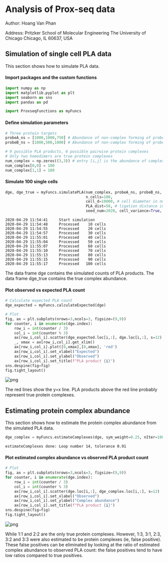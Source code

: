 # Analysis of Prox-seq data

Author: Hoang Van Phan

Address: Pritzker School of Molecular Engineering
         The University of Chicago
         Chicago, IL 60637, USA

## Simulation of single cell PLA data

This section shows how to simulate PLA data.

#### Import packages and the custom functions


```python
import numpy as np
import matplotlib.pyplot as plt
import seaborn as sns
import pandas as pd

import ProxseqFunctions as myFuncs
```

#### Define simulation parameters


```python
# Three protein targets
probeA_ns = [1000,1000,750] # Abundance of non-complex forming of probe A for each protein
probeB_ns = [1000,500,1000] # Abundance of non-complex forming of probe B for each protein

# 9 possible PLA products, 6 possible pairwise protein complexes
# Only two homodimers are true protein complexes
num_complex = np.zeros((3,3)) # entry [i,j] is the abundance of complex i:j (PLA probe A targets protein i, PLA probe B targets protein j)
num_complex[0,0] = 100
num_complex[1,1] = 100
```

#### Simulate 100 single cells


```python
dge, dge_true = myFuncs.simulatePLA(num_complex, probeA_ns, probeB_ns,
                                    n_cells=100,
                                    cell_d=10000, # cell diameter in nm
                                    PLA_dist=50, # ligation distance in nm
                                    seed_num=2020, cell_variance=True, ligate_all=True)
```

    2020-04-29 11:54:41     Start simulation
    2020-04-29 11:54:48     Processed    10 cells
    2020-04-29 11:54:55     Processed    20 cells
    2020-04-29 11:54:57     Processed    30 cells
    2020-04-29 11:55:01     Processed    40 cells
    2020-04-29 11:55:04     Processed    50 cells
    2020-04-29 11:55:07     Processed    60 cells
    2020-04-29 11:55:10     Processed    70 cells
    2020-04-29 11:55:13     Processed    80 cells
    2020-04-29 11:55:15     Processed    90 cells
    2020-04-29 11:55:17     Processed   100 cells
    

The data frame dge contains the simulated counts of PLA products. The data frame dge_true contains the true complex abundance.

#### Plot observed vs expected PLA count


```python
# Calculate expected PLA count
dge_expected = myFuncs.calculateExpected(dge)

# Plot
fig, ax = plt.subplots(nrows=3,ncols=3, figsize=(9,9))
for counter, i in enumerate(dge.index):
    row_i = int(counter / 3)
    col_i = int(counter % 3)
    ax[row_i,col_i].scatter(dge_expected.loc[i,:], dge.loc[i,:], s=12)
    _, xmax = ax[row_i,col_i].get_xlim()
    ax[row_i,col_i].plot([0,xmax],[0,xmax], 'red')
    ax[row_i,col_i].set_xlabel("Expected")
    ax[row_i,col_i].set_ylabel("Observed")
    ax[row_i,col_i].set_title(f"PLA product {i}")
sns.despine(fig=fig)
fig.tight_layout()
```


![png](output_7_0.png)


The red lines show the y=x line. PLA products above the red line probably represent true protein complexes.

## Estimating protein complex abundance

This section shows how to estimate the protein complex abundance from the simulated PLA data.


```python
dge_complex = myFuncs.estimateComplexes(dge, sym_weight=0.25, nIter=100, tol=1)
```

    estimateComplexes done: Loop number 14, tolerance 0.91
    

#### Plot estimated complex abundance vs observed PLA product count


```python
# Plot
fig, ax = plt.subplots(nrows=3,ncols=3, figsize=(9,9))
for counter, i in enumerate(dge.index):
    row_i = int(counter / 3)
    col_i = int(counter % 3)
    ax[row_i,col_i].scatter(dge.loc[i,:], dge_complex.loc[i,:], s=12)
    ax[row_i,col_i].set_xlabel("Observed")
    ax[row_i,col_i].set_ylabel("Complex abundance")
    ax[row_i,col_i].set_title(f"PLA product {i}")
sns.despine(fig=fig)
fig.tight_layout()
```


![png](output_11_0.png)


While 1:1 and 2:2 are the only true protein complexes. However, 1:3, 3:1, 2:3, 3:2 and 3:3 were also estimated to be protein complexes (ie, false positive). These false positives can be eliminated by looking at the ratio of estimated complex abundance to observed PLA count: the false positives tend to have low ratios compared to true positives.


```python

```
